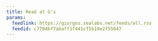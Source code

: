 ```yaml
---
title: Read at G's
params:
  feedlink: https://giorgos.sealabs.net/feeds/all.rss
  feedid: c7794bf7abaff1f441cf5b19e2f55647
---
```

